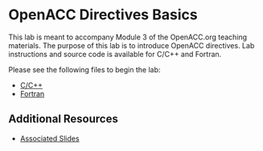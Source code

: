 OpenACC Directives Basics
=========================

This lab is meant to accompany Module 3 of the OpenACC.org teaching
materials. The purpose of this lab is to introduce OpenACC directives. Lab
instructions and source code is available for C/C++ and Fortran.

Please see the following files to begin the lab:

* [C/C++](English/C/README.md)
* [Fortran](English/Fortran/README.md)

Additional Resources
--------------------
* [Associated Slides](#)
